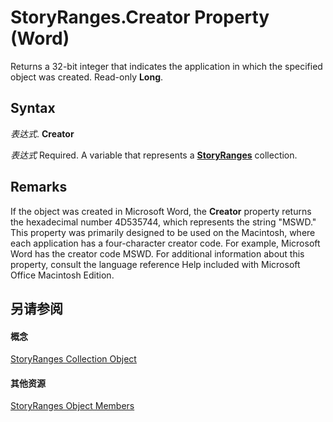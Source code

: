 
# StoryRanges.Creator Property (Word)

Returns a 32-bit integer that indicates the application in which the specified object was created. Read-only  **Long**.


## Syntax

 _表达式_. **Creator**

 _表达式_ Required. A variable that represents a **[StoryRanges](131b04b0-e4a8-8969-0a4b-e5b3793af03d.md)** collection.


## Remarks

If the object was created in Microsoft Word, the  **Creator** property returns the hexadecimal number 4D535744, which represents the string "MSWD." This property was primarily designed to be used on the Macintosh, where each application has a four-character creator code. For example, Microsoft Word has the creator code MSWD. For additional information about this property, consult the language reference Help included with Microsoft Office Macintosh Edition.


## 另请参阅


#### 概念


[StoryRanges Collection Object](131b04b0-e4a8-8969-0a4b-e5b3793af03d.md)
#### 其他资源


[StoryRanges Object Members](http://msdn.microsoft.com/library/04b2a311-9c3b-d4ea-f7a0-0e51f43d32e6%28Office.15%29.aspx)